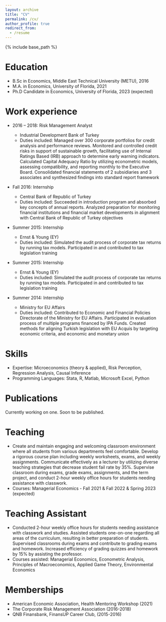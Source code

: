 ```yaml
---
layout: archive
title: "CV"
permalink: /cv/
author_profile: true
redirect_from:
  - /resume
---
```


{% include base_path %}

Education
======
* B.Sc in Economics, Middle East Technical University (METU), 2016
* M.A. in Economics, University of Florida, 2021
* Ph.D Candidate in Economics, University of Florida, 2023 (expected)

Work experience
======
* 2016 – 2018: Risk Management Analyst
  * Industrial Development Bank of Turkey
  * Duties included: Managed over 300 corporate portfolios for credit analysis and performance reviews. Monitored and controlled credit risks in support of sustainable growth, facilitating use of Internal Ratings Based (IRB) approach to determine early warning indicators. Calculated Capital Adequacy Ratio by utilizing econometric models, assessing compatibility, and reporting monthly to the Executive Board. Consolidated financial statements of 2 subsidiaries and 3 associates and synthesized findings into standard report framework

* Fall 2016: Internship
  * Central Bank of Republic of Turkey
  * Duties included: Succeeded in introduction program and absorbed key concepts of annual reports. Analyzed preparation for monitoring financial institutions and financial market developments in alignment with Central Bank of Republic of Turkey objectives

* Summer 2015: Internship
  * Ernst & Young (EY) 
  * Duties included: Simulated the audit process of corporate tax returns by running tax models. Participated in and contributed to tax legislation training

* Summer 2015: Internship
  * Ernst & Young (EY) 
  * Duties included: Simulated the audit process of corporate tax returns by running tax models. Participated in and contributed to tax legislation training

* Summer 2014: Internship
  * Ministry for EU Affairs 
  * Duties included: Contributed to Economic and Financial Policies Directorate of the Ministry for EU Affairs. Participated in evaluation process of multiple programs financed by IPA Funds. Created methods for aligning Turkish legislation with EU Acquis by targeting economic criteria, and economic and monetary union
  
Skills
======
* Expertise: Microeconomics (theory & applied), Risk Perception, Regression Analysis, Causal Inference
* Programming Languages: Stata, R, Matlab, Microsoft Excel, Python

Publications
======
Currently working on one. Soon to be published. 
  
Teaching
======
* Create and maintain engaging and welcoming classroom environment where all students from various departments feel comfortable. Develop a rigorous course plan including weekly worksheets, exams, and weekly assignments. Communicate effectively as a lecturer by utilizing diverse teaching strategies that decrease student fail rate by 35%. Supervise classroom during exams, grade exams, assignments, and the term project, and conduct 2-hour weekly office hours for students needing assistance with classwork.
* Courses: Managerial Economics - Fall 2021 & Fall 2022 & Spring 2023 (expected)

Teaching Assistant
======
* Conducted 2-hour weekly office hours for students needing assistance with classwork and studies. Assisted students one-on-one regarding all areas of the curriculum, resulting in better preparation of students. Supervised classrooms during exams and contribute to grading exams and homework. Increased efficiency of grading quizzes and homework by 15% by assisting the professor. 
* Courses assisted: Managerial Economics, Econometric Analysis, Principles of Macroeconomics, Applied Game Theory, Environmental Economics

Memberships
======
* American Economic Association, Health Mentoring Workshop (2021)
* The Corporate Risk Management Association (2016-2018)
* QNB Finansbank, FinansUP Career Club, (2015-2016)

